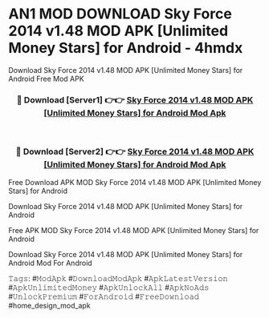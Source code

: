 # AN1 MOD DOWNLOAD Sky Force 2014 v1.48 MOD APK [Unlimited Money Stars] for Android - 4hmdx
Download Sky Force 2014 v1.48 MOD APK [Unlimited Money Stars] for Android Free Mod APK

<div align="center">
<h3>🔴 Download [Server1] 👉👉 <a href="https://apk-comot.site?title=Sky_Force_2014_v1.48_MOD_APK_[Unlimited_Money_Stars]_for_Android">Sky Force 2014 v1.48 MOD APK [Unlimited Money Stars] for Android Mod Apk</a></h3><br>

<h3>🔴 Download [Server2] 👉👉 <a href="https://apk-comot.site?title=Sky_Force_2014_v1.48_MOD_APK_[Unlimited_Money_Stars]_for_Android">Sky Force 2014 v1.48 MOD APK [Unlimited Money Stars] for Android Mod Apk</a></h3>
</div>


Free Download APK MOD Sky Force 2014 v1.48 MOD APK [Unlimited Money Stars] for Android

Download Sky Force 2014 v1.48 MOD APK [Unlimited Money Stars] for Android 

Free APK MOD Sky Force 2014 v1.48 MOD APK [Unlimited Money Stars] for Android 

Download Sky Force 2014 v1.48 MOD APK [Unlimited Money Stars] for Android Mod For Android

𝚃𝚊𝚐𝚜: #𝙼𝚘𝚍𝙰𝚙𝚔 #𝙳𝚘𝚠𝚗𝚕𝚘𝚊𝚍𝙼𝚘𝚍𝙰𝚙𝚔 #𝙰𝚙𝚔𝙻𝚊𝚝𝚎𝚜𝚝𝚅𝚎𝚛𝚜𝚒𝚘𝚗 #𝙰𝚙𝚔𝚄𝚗𝚕𝚒𝚖𝚒𝚝𝚎𝚍𝙼𝚘𝚗𝚎𝚢 #𝙰𝚙𝚔𝚄𝚗𝚕𝚘𝚌𝚔𝙰𝚕𝚕 #𝙰𝚙𝚔𝙽𝚘𝙰𝚍𝚜 #𝚄𝚗𝚕𝚘𝚌𝚔𝙿𝚛𝚎𝚖𝚒𝚞𝚖 #𝙵𝚘𝚛𝙰𝚗𝚍𝚛𝚘𝚒𝚍 #𝙵𝚛𝚎𝚎𝙳𝚘𝚠𝚗𝚕𝚘𝚊𝚍 #home_design_mod_apk